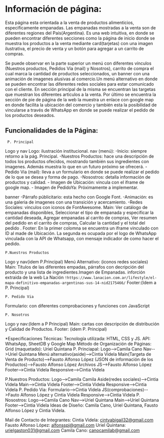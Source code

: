 # Información de página:
Esta página esta orientada a la venta de productos alimenticios, especificamente empanadas.
Las empanadas mostradas a la venta son de diferentes regiones del País(Argentina).
Es una web intuitiva, en donde se pueden encontrar diferentes secciones como la página de inicio donde se muestra los productos a la venta mediante card(tarjetas) con una imagen ilustrativa, el precio de venta y un botón para agregar a un carrito de compras.

Se puede observar en la parte superior  un menú con diferentes vínculos (Nuestros productos, Pedidos Vía (mail) y Nosotros), carrito de compra el cual marca la cantidad de productos seleccionados, un banner con una animación de imagenes alusivas al comercio.Un menú alternativo en donde se pueden encontrar las diferentes redes sociales para estar comunicado con el cliente. En sección principal de la misma se encuentran las targetas que muestran los diferentes articulos a la venta.
Por último se encuentra la sección de pie de página de la web  la muestra un enlace con google map en donde facilita la ubicación del comercio y también esta la posibilidad de vincularse a través de WhatsApp en donde se puede realizar el pedido de los productos deseados.

## Funcionalidades de la Página:
     P. Principal
  Logo y nav
    Logo: ilustración institucional.
    nav (menú):
    -Inicio: siempre retorno a la pág. Principal.
    -Nuestros Productos: hace una descripción de todos los productos ofecidos, mostrando también sus ingredientes con imagenes.
    Además muestra lo que en un futuro próximo se ofrecerá.
    -Pedido Via (mail): lleva a un formulario en donde se puede realizar el pedido de lo que se desea y forma de pago.
    -Nosostros: detalla información de productos y  calidad.
    - Imagen de Ubicación: vincula con el iframe de google map.
    - Imagen de PedidoYa: Próximamente a implementar.
    
  banner 
  -Párrafo públicitario: esta hecho con Google Font.
  -Animación: es una galeria de imagenes con una transición y acercamiento.
  -Redes Sociales: vinculos con iconos de FontAwesome.
  Main:  Ver catálogo de empanadas disponibles,
          Seleccionar el tipo de empanada y especificar la cantidad deseada,
          Agregar empanadas al carrito de compras,
          Ver resumen del pedido en el carrito de compras,
         Calcular la cantidad y el total del pedido .
 Footer: En la primer colomna se encuentra un iframe vinculado con ID al made de Ubicación.
          La segunda es ocupada por el logo de WhatsApp vinculada con la API de Whatsapp, con mensaje indicador de como hacer el pedido.

    P.Nuestros Productos
    
 Logo y nav(idem P.Principal)
 Menú Alternativo: (iconos redes sociales)
 Main: Títulos de las diferentes empadas, párrafos con decripción del producto y una lista de ingredientes.Imagen de Empanadas. inforción extraida  de la web La Nación `!https://www.lanacion.com.ar/lifestyle/el-mapa-definitivo-empanadas-argentinas-sus-14-nid2175466/`
 Footer:(Idem a P. Principal)

    P. Pedido Via
  Formulario: con diferentes comprobaciones y funciones con JavaScript

    P. Nosotros
  Logo y nav:(Idem a P Principal)
  Main: cartas con descripción de distribución y Calidad de Productos.
  Footer: (idem P. Principal)

  *Especificaciones Técnicas:
  Tecnología utilizada: HTML, CSS y JS. 
  API: WhatsApp, SheetDB y Google Map
  Método de Organización de Páginas:
  Grid (maquetado): Uriel Quintana
  P. Princiapal: Logo-->Camila Cano
                 Nav-->Uriel Quintana
                 Menú alternativo(aside)-->Cintia Videla
                 Main(Targeta de Venta de Producto)-->Fausto Alfonso López
                      (JSON de información de los Productos)-->Fausto Alfonso López
                      Archivos JS-->Fausto Alfonso López
                 Footer-->Cintia Videla
                 Responsive-->Cintia Videla
                 
 P.Nuestros Productos: Logo-->Camila Camila
                       Aside(redes sociales)-->Cintia Videla
                       Main-->Cintia Videla
                       Footer-->Cintia Videla
                       Responsive-->Cintia Videla
 P. Pedido Via:  Formulario-->Cintia Videla
                 JS(comprobaciones)-->Fauto Alfonso López y Cintia Videla
                 Responsive-->Cintia Videla
 P. Nosostros: Logo-->Camila Cano
               Nav-->Uriel Quintana
               Main-->Uriel Quintana
               Footer-->Cintia Videla
  Ideas de Diseño: Camila Cano, Uriel Quintana, Fausto Alfonso López y Cintia Videla.

  Mail de Contacto de Integrantes:
  Cintia Videla: cintyabigail32@gmail.com
  Fausto Alfonso López: alfonsspj@gmail.com
  Uriel Quintana: urielgaston031@gmail.com
  Camila Cano: canocamilab@gmail.com          
               
                    
                    



